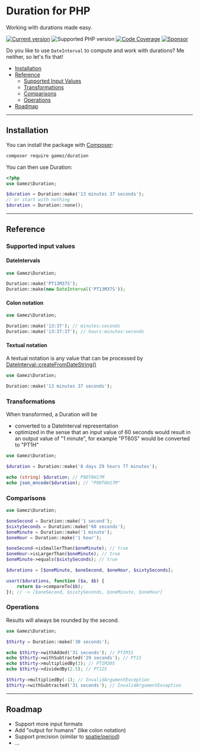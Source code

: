 # Duration for PHP

Working with durations made easy.

[![Current version](https://img.shields.io/packagist/v/gamez/duration.svg)](https://packagist.org/packages/gamez/duration)
![Supported PHP version](https://img.shields.io/packagist/php-v/gamez/duration.svg)
[![Code Coverage](https://codecov.io/gh/jeromegamez/duration-php/branch/master/graph/badge.svg)](https://codecov.io/gh/jeromegamez/duration-php)
[![Sponsor](https://img.shields.io/static/v1?logo=GitHub&label=Sponsor&message=%E2%9D%A4&color=ff69b4)](https://github.com/sponsors/jeromegamez)

Do you like to use `DateInterval` to compute and work with durations? Me neither, so let's fix that!

* [Installation](#installation)
* [Reference](#reference)
  * [Supported Input Values](#supported-input-values)
  * [Transformations](#transformations)
  * [Comparisons](#comparisons)
  * [Operations](#operations)
* [Roadmap](#roadmap)

---

## Installation

You can install the package with [Composer](https://getcomposer.org):

```bash
composer require gamez/duration
```

You can then use Duration:

```php
<?php
use Gamez\Duration;

$duration = Duration::make('13 minutes 37 seconds');
// or start with nothing
$duration = Duration::none();
```

---

## Reference

### Supported input values

#### DateIntervals

```php
use Gamez\Duration;

Duration::make('PT13M37S');
Duration::make(new DateInterval('PT13M37S'));
```

#### Colon notation

```php
use Gamez\Duration;

Duration::make('13:37'); // minutes:seconds
Duration::make('13:37:37'); // hours:minutes:seconds
```

#### Textual notation

A textual notation is any value that can be processed by 
[DateInterval::createFromDateString()](https://secure.php.net/manual/en/dateinterval.createfromdatestring.php)

```php
use Gamez\Duration;

Duration::make('13 minutes 37 seconds');
```

### Transformations

When transformed, a Duration will be

* converted to a DateInterval representation
* optimized in the sense that an input value of 60 seconds would result in an output value of "1 minute", 
  for example "PT60S" would be converted to "PT1H"

```php
use Gamez\Duration;

$duration = Duration::make('8 days 29 hours 77 minutes');

echo (string) $duration; // P9DT6H17M
echo json_encode($duration); // "P9DT6H17M"
```

### Comparisons

```php
use Gamez\Duration;

$oneSecond = Duration::make('1 second');
$sixtySeconds = Duration::make('60 seconds');
$oneMinute = Duration::make('1 minute');
$oneHour = Duration::make('1 hour');

$oneSecond->isSmallerThan($oneMinute); // true
$oneHour->isLargerThan($oneMinute); // true
$oneMinute->equals($sixtySeconds); // true

$durations = [$oneMinute, $oneSecond, $oneHour, $sixtySeconds];

usort($durations, function ($a, $b) {
    return $a->compareTo($b);
}); // -> [$oneSecond, $sixtySeconds, $oneMinute, $oneHour]
```

### Operations

Results will always be rounded by the second.

```php
use Gamez\Duration;

$thirty = Duration::make('30 seconds');

echo $thirty->withAdded('31 seconds'); // PT1M1S
echo $thirty->withSubtracted('29 seconds'); // PT1S
echo $thirty->multipliedBy(3); // PT1M30S
echo $thirty->dividedBy(2.5); // PT12S

$thirty->multipliedBy(-1); // InvalidArgumentException
$thirty->withSubtracted('31 seconds'); // InvalidArgumentException
```

---

## Roadmap

* Support more input formats
* Add "output for humans" (like colon notation)
* Support precision (similar to [spatie/period](https://github.com/spatie/period))
* ...

